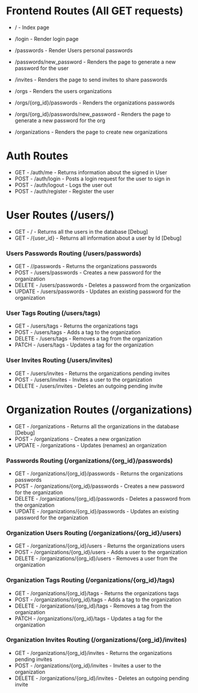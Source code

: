 # Frontend Routes (All GET requests)

- / - Index page
- /login - Render login page

- /passwords - Render Users personal passwords
- /passwords/new_password - Renders the page to generate a new password for the user

- /invites - Renders the page to send invites to share passwords 

- /orgs - Renders the users organizations
- /orgs/{org_id}/passwords - Renders the organizations passwords
- /orgs/{org_id}/passwords/new_password - Renders the page to generate a new password for the org
- /organizations - Renders the page to create new organizations

# Auth Routes

- GET - /auth/me - Returns information about the signed in User
- POST - /auth/login - Posts a login request for the user to sign in
- POST - /auth/logout - Logs the user out
- POST - /auth/register - Register the user

# User Routes (/users/)

- GET - / - Returns all the users in the database [Debug]
- GET - /{user_id} - Returns all information about a user by Id [Debug]

### Users Passwords Routing (/users/passwords)

- GET - //passwords - Returns the organizations passwords
- POST - /users/passwords - Creates a new password for the organization
- DELETE - /users/passwords - Deletes a password from the organization
- UPDATE - /users/passwords - Updates an existing password for the organization

### User Tags Routing (/users/tags)

- GET - /users/tags - Returns the organizations tags
- POST - /users/tags - Adds a tag to the organization
- DELETE - /users/tags - Removes a tag from the organization
- PATCH - /users/tags - Updates a tag for the organization

### User Invites Routing (/users/invites)

- GET - /users/invites - Returns the organizations pending invites
- POST - /users/invites - Invites a user to the organization
- DELETE - /users/invites - Deletes an outgoing pending invite

# Organization Routes (/organizations)

- GET - /organizations - Returns all the organizations in the database [Debug]
- POST - /organizations - Creates a new organization
- UPDATE - /organizations - Updates (renames) an organization

### Passwords Routing (/organizations/{org_id}/passwords)

- GET - /organizations/{org_id}/passwords - Returns the organizations passwords
- POST - /organizations/{org_id}/passwords - Creates a new password for the organization
- DELETE - /organizations/{org_id}/passwords - Deletes a password from the organization
- UPDATE - /organizations/{org_id}/passwords - Updates an existing password for the organization

### Organization Users Routing (/organizations/{org_id}/users)

- GET - /organizations/{org_id}/users - Returns the organizations users
- POST - /organizations/{org_id}/users - Adds a user to the organization
- DELETE - /organizations/{org_id}/users - Removes a user from the organization

### Organization Tags Routing (/organizations/{org_id}/tags)

- GET - /organizations/{org_id}/tags - Returns the organizations tags
- POST - /organizations/{org_id}/tags - Adds a tag to the organization
- DELETE - /organizations/{org_id}/tags - Removes a tag from the organization
- PATCH - /organizations/{org_id}/tags - Updates a tag for the organization

### Organization Invites Routing (/organizations/{org_id}/invites)

- GET - /organizations/{org_id}/invites - Returns the organizations pending invites
- POST - /organizations/{org_id}/invites - Invites a user to the organization
- DELETE - /organizations/{org_id}/invites - Deletes an outgoing pending invite
